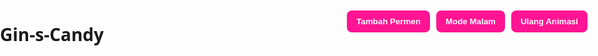 # Gin-s-Candy

<!DOCTYPE html>
<html lang="en">
<head>
  <meta charset="UTF-8">
  <meta name="viewport" content="width=device-width, initial-scale=1.0">
  <title>Ultraman Ginga - Candy Time</title>
  <style>
    body, html {
      margin: 0;
      padding: 0;
      height: 100%;
      overflow: hidden;
      font-family: 'Segoe UI', Tahoma, Geneva, Verdana, sans-serif;
    }

    body {
      background: linear-gradient(to top, #87CEFA, #ffffff);
      display: flex;
      justify-content: center;
      align-items: center;
      position: relative;
      flex-direction: column;
    }

    #ginga {
      position: absolute;
      bottom: 0;
      opacity: 0;
      transform: scale(0.5);
      animation: showUp 2s ease-out forwards;
      animation-delay: 1s;
    }

    @keyframes showUp {
      to {
        opacity: 1;
        transform: scale(1);
      }
    }

    #hand {
      position: absolute;
      bottom: 200px;
      left: 50%;
      transform: translateX(-50%) scale(0);
      opacity: 0;
      animation: handExtend 2s ease-out forwards;
      animation-delay: 3s;
    }

    @keyframes handExtend {
      to {
        transform: translateX(-50%) scale(1);
        opacity: 1;
      }
    }

    #text {
      position: absolute;
      bottom: 50px;
      font-size: 2em;
      color: #ff1493;
      opacity: 0;
      animation: textPop 1s ease-out forwards;
      animation-delay: 5s;
    }

    @keyframes textPop {
      to {
        opacity: 1;
        transform: scale(1.1);
      }
    }

    .button-group {
      position: absolute;
      top: 20px;
      right: 20px;
      display: flex;
      gap: 10px;
    }

    .btn {
      padding: 10px 15px;
      border: none;
      border-radius: 8px;
      background-color: #ff1493;
      color: white;
      font-weight: bold;
      cursor: pointer;
      transition: background 0.3s;
    }

    .btn:hover {
      background-color: #ff69b4;
    }

    .candy {
      position: absolute;
      width: 80px;
      animation: dropCandy 1s ease-out;
    }

    @keyframes dropCandy {
      from { transform: translateY(-100px); opacity: 0; }
      to { transform: translateY(0); opacity: 1; }
    }
  </style>
</head>
<body>
  <div class="button-group">
    <button class="btn" onclick="addCandy()">Tambah Permen</button>
    <button class="btn" onclick="alert('Mode malam coming soon~')">Mode Malam</button>
    <button class="btn" onclick="location.reload()">Ulang Animasi</button>
  </div>

  <img id="ginga" src="image-removebg-preview.png" alt="Ultraman Ginga" width="300">
  <img id="hand" src="image-removebg-preview (2).png" alt="Ultraman hand with candy" width="200">
  <div id="text">It's ur candy, babe!!</div>

  <script>
    function addCandy() {
      const candy = document.createElement('img');
      candy.src = 'image-removebg-preview (3)';
      candy.className = 'candy';
      candy.style.left = Math.random() * (window.innerWidth - 100) + 'px';
      candy.style.top = Math.random() * (window.innerHeight - 200) + 'px';
      document.body.appendChild(candy);
    }
  </script>
</body>
</html>
